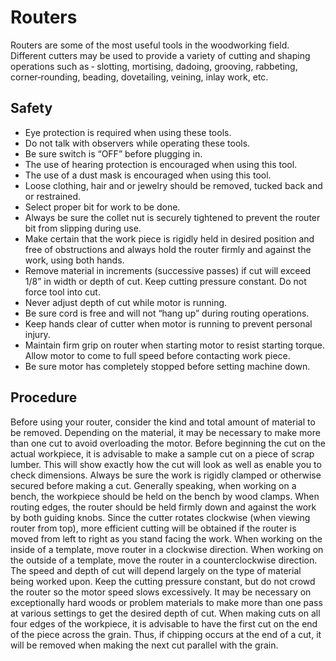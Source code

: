 # Routers

Routers are some of the most useful tools in the woodworking field.
Different cutters may be used to provide a variety of cutting and shaping operations such as ‐
slotting, mortising, dadoing, grooving, rabbeting, corner‐rounding, beading, dovetailing,
veining, inlay work, etc.

## Safety

* Eye protection is required when using these tools.
* Do not talk with observers while operating these tools.
* Be sure switch is “OFF” before plugging in.
* The use of hearing protection is encouraged when using this tool.
* The use of a dust mask is encouraged when using this tool.
* Loose clothing, hair and or jewelry should be removed, tucked back and or restrained.
* Select proper bit for work to be done.
* Always be sure the collet nut is securely tightened to prevent the router bit from slipping during use.
* Make certain that the work piece is rigidly held in desired position and free of obstructions and always hold the router firmly and against the work, using both hands.
* Remove material in increments (successive passes) if cut will exceed 1/8” in width or depth of cut. Keep cutting pressure constant. Do not force tool into cut.
* Never adjust depth of cut while motor is running.
* Be sure cord is free and will not “hang up” during routing operations.
* Keep hands clear of cutter when motor is running to prevent personal injury.
* Maintain firm grip on router when starting motor to resist starting torque. Allow motor to come to full speed before contacting work piece.
* Be sure motor has completely stopped before setting machine down.

## Procedure

Before using your router, consider the kind and total amount of material to be removed. Depending on the material, it may be necessary to make more than one cut to avoid overloading the motor. Before beginning the cut on the actual workpiece, it is advisable to make a sample cut on a piece of scrap lumber. This will show exactly how the cut will look as well as enable you to check dimensions. Always be sure the work is rigidly clamped or otherwise secured before making a cut. Generally speaking, when working on a bench, the workpiece should be held on the bench by wood clamps. When routing edges, the router should be held firmly down and against the work by both guiding knobs. Since the cutter rotates clockwise (when viewing router from top), more efficient cutting will be obtained if
the router is moved from left to right as you stand facing the work. When working on the inside of a template, move router in a clockwise direction. When working on the outside of a template, move the router in a counterclockwise direction. The speed and depth of cut will depend largely on the type of material being worked upon. Keep the cutting pressure constant, but do not crowd the router so the motor speed slows excessively. It may be necessary on exceptionally hard woods or problem materials to make more than one pass at various settings to get the desired depth of cut. When making cuts on all four edges of the workpiece, it is advisable to have the first cut on the end of the piece across the grain. Thus, if chipping occurs at the end of a cut, it will be removed when making the next cut parallel with the grain.
